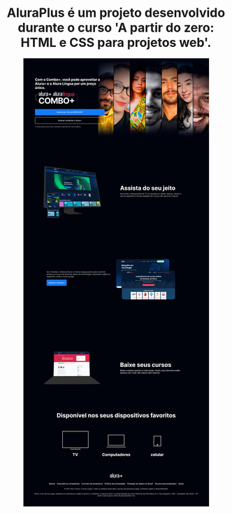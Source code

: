 <div align="center">
<h1>AluraPlus é um projeto desenvolvido durante o curso 'A partir do zero: HTML e CSS para projetos web'.</h1>
<img src="img/img-site-aluraplus.png">
</div>
 
